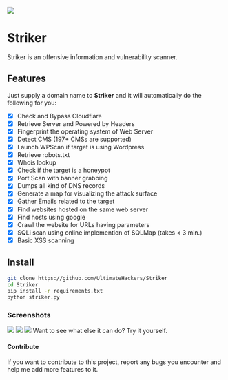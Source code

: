 ![](https://i.imgur.com/MDPLLbV.png)

# Striker

Striker is an offensive information and vulnerability scanner.

## Features

Just supply a domain name to **Striker** and it will automatically do the following for you:

-   [x] Check and Bypass Cloudflare
-   [x] Retrieve Server and Powered by Headers
-   [x] Fingerprint the operating system of Web Server
-   [x] Detect CMS (197+ CMSs are supported)
-   [x] Launch WPScan if target is using Wordpress
-   [x] Retrieve robots.txt
-   [x] Whois lookup
-   [x] Check if the target is a honeypot
-   [x] Port Scan with banner grabbing
-   [x] Dumps all kind of DNS records
-   [x] Generate a map for visualizing the attack surface
-   [x] Gather Emails related to the target
-   [x] Find websites hosted on the same web server
-   [x] Find hosts using google
-   [x] Crawl the website for URLs having parameters
-   [x] SQLi scan using online implemention of SQLMap (takes &lt; 3 min.)
-   [x] Basic XSS scanning

## Install

```bash
git clone https://github.com/UltimateHackers/Striker
cd Striker
pip install -r requirements.txt
python striker.py
```

### Screenshots

![](https://i.imgur.com/8nqAD1v.png) ![](https://i.imgur.com/2IdJwr8.png) ![](https://dnsdumpster.com/static/map/jnujaipur.ac.in.png) Want to see what else it can do? Try it yourself.

#### Contribute

If you want to contribute to this project, report any bugs you encounter and help me add more features to it.
